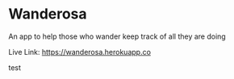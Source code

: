 # Wanderosa
An app to help those who wander keep track of all they are doing

Live Link: https://wanderosa.herokuapp.co

test